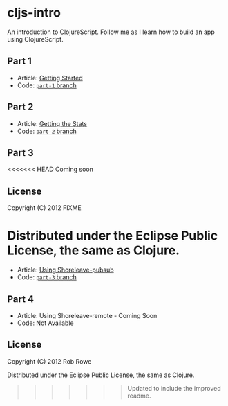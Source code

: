 # cljs-intro

An introduction to ClojureScript.  Follow me as I learn how to build an app using ClojureScript.

## Part 1

- Article: [Getting Started](http://www.myclojureadventure.com/2012/09/intro-to-clojurescript-getting-started.html)
- Code: [`part-1` branch](https://github.com/rippinrobr/cljs-intro/tree/part-1)

## Part 2

- Article: [Getting the Stats](http://www.myclojureadventure.com/2012/09/intro-to-clojurescript-part-2-getting.html)
- Code: [`part-2` branch](https://github.com/rippinrobr/cljs-intro/tree/part-2)

## Part 3

<<<<<<< HEAD
Coming soon

## License

Copyright (C) 2012 FIXME

Distributed under the Eclipse Public License, the same as Clojure.
=======
- Article: [Using Shoreleave-pubsub](http://www.myclojureadventure.com/2012/09/intro-to-clojurescript-part-3-using.html)
- Code: [`part-3` branch](https://github.com/rippinrobr/cljs-intro/tree/part-3)


## Part 4

- Article: Using Shoreleave-remote - Coming Soon
- Code: Not Available

## License

Copyright (C) 2012 Rob Rowe

Distributed under the Eclipse Public License, the same as Clojure.
>>>>>>> Updated to include the improved readme.
